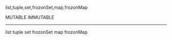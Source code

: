 list,tuple,set,frozonSet,map,frozonMap

MUTABLE                     IMMUTABLE
___________________________________________
list                         tuple
set                          frozonSet
map                          frozonMap


